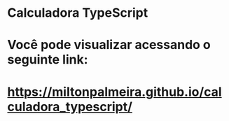 # Calculadora TypeScript

# Você pode visualizar acessando o seguinte link:

# https://miltonpalmeira.github.io/calculadora_typescript/
